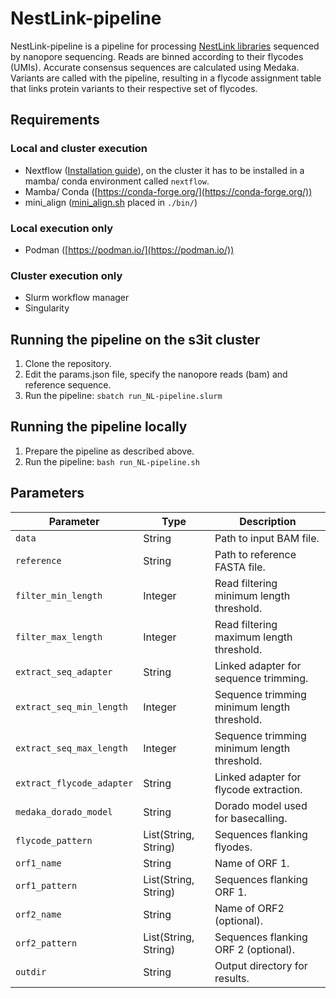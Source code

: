 # NestLink-pipeline
NestLink-pipeline is a pipeline for processing [NestLink libraries](https://www.nature.com/articles/s41592-019-0389-8) sequenced by nanopore sequencing. Reads are binned according to their flycodes (UMIs). Accurate consensus sequences are calculated using Medaka. Variants are called with the pipeline, resulting in a flycode assignment table that links protein variants to their respective set of flycodes.

## Requirements
### Local and cluster execution
- Nextflow ([Installation guide](https://www.nextflow.io/docs/latest/install.html)), on the cluster it has to be installed in a mamba/ conda environment called `nextflow`. 
- Mamba/ Conda ([https://conda-forge.org/](https://conda-forge.org/))
- mini_align ([mini_align.sh](https://raw.githubusercontent.com/nanoporetech/pomoxis/master/scripts/mini_align) placed in `./bin/`)
### Local execution only
- Podman ([https://podman.io/](https://podman.io/))
### Cluster execution only
- Slurm workflow manager
- Singularity

## Running the pipeline on the s3it cluster
1. Clone the repository.
2. Edit the params.json file, specify the nanopore reads (bam) and reference sequence.
3. Run the pipeline:
`sbatch run_NL-pipeline.slurm`

## Running the pipeline locally
1. Prepare the pipeline as described above.
2. Run the pipeline:
`bash run_NL-pipeline.sh`

## Parameters
| Parameter                 | Type                 | Description                                 |
|---------------------------|----------------------|---------------------------------------------|
| `data`                    | String               | Path to input BAM file.                     |
| `reference`               | String               | Path to reference FASTA file.               |
| `filter_min_length`       | Integer              | Read filtering minimum length threshold.    |
| `filter_max_length`       | Integer              | Read filtering maximum length threshold.    |
| `extract_seq_adapter`     | String               | Linked adapter for sequence trimming.       |
| `extract_seq_min_length`  | Integer              | Sequence trimming minimum length threshold. |
| `extract_seq_max_length`  | Integer              | Sequence trimming minimum length threshold. |
| `extract_flycode_adapter` | String               | Linked adapter for flycode extraction.      |
| `medaka_dorado_model`     | String               | Dorado model used for basecalling.          |
| `flycode_pattern`         | List(String, String) | Sequences flanking flyodes.                 |
| `orf1_name`               | String               | Name of ORF 1.                              |
| `orf1_pattern`            | List(String, String) | Sequences flanking ORF 1.                   |
| `orf2_name`               | String               | Name of ORF2 (optional).                    |
| `orf2_pattern`            | List(String, String) | Sequences flanking ORF 2 (optional).        |
| `outdir`                  | String               | Output directory for results.               |
